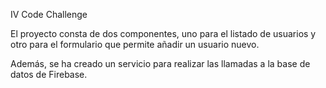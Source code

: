 IV Code Challenge

El proyecto consta de dos componentes, uno para el listado de usuarios y otro para el formulario que permite añadir un usuario nuevo.

Además, se ha creado un servicio para realizar las llamadas a la base de datos de Firebase.
